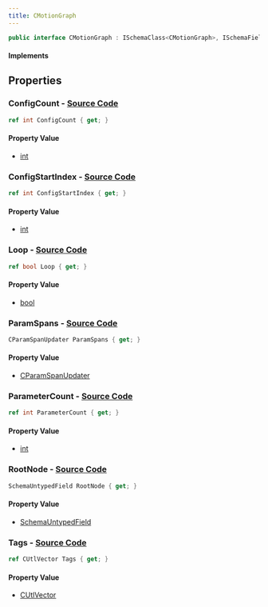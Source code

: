 ```yaml
---
title: CMotionGraph
---
```


```csharp
public interface CMotionGraph : ISchemaClass<CMotionGraph>, ISchemaField, ISchemaClass, INativeHandle
```

#### Implements

## Properties

### **ConfigCount** - [Source Code](https://github.com/swiftly-solution/swiftlys2/blob/main/managed/src/SwiftlyS2.Generated/Schemas/Interfaces/CMotionGraph.cs#L28)

```csharp
ref int ConfigCount { get; }
```

#### Property Value

- [int](https://learn.microsoft.com/dotnet/api/system.int32)

### **ConfigStartIndex** - [Source Code](https://github.com/swiftly-solution/swiftlys2/blob/main/managed/src/SwiftlyS2.Generated/Schemas/Interfaces/CMotionGraph.cs#L26)

```csharp
ref int ConfigStartIndex { get; }
```

#### Property Value

- [int](https://learn.microsoft.com/dotnet/api/system.int32)

### **Loop** - [Source Code](https://github.com/swiftly-solution/swiftlys2/blob/main/managed/src/SwiftlyS2.Generated/Schemas/Interfaces/CMotionGraph.cs#L30)

```csharp
ref bool Loop { get; }
```

#### Property Value

- [bool](https://learn.microsoft.com/dotnet/api/system.boolean)

### **ParamSpans** - [Source Code](https://github.com/swiftly-solution/swiftlys2/blob/main/managed/src/SwiftlyS2.Generated/Schemas/Interfaces/CMotionGraph.cs#L16)

```csharp
CParamSpanUpdater ParamSpans { get; }
```

#### Property Value

- [CParamSpanUpdater](/docs/api/shared/schemadefinitions/cparamspanupdater)

### **ParameterCount** - [Source Code](https://github.com/swiftly-solution/swiftlys2/blob/main/managed/src/SwiftlyS2.Generated/Schemas/Interfaces/CMotionGraph.cs#L24)

```csharp
ref int ParameterCount { get; }
```

#### Property Value

- [int](https://learn.microsoft.com/dotnet/api/system.int32)

### **RootNode** - [Source Code](https://github.com/swiftly-solution/swiftlys2/blob/main/managed/src/SwiftlyS2.Generated/Schemas/Interfaces/CMotionGraph.cs#L22)

```csharp
SchemaUntypedField RootNode { get; }
```

#### Property Value

- [SchemaUntypedField](/docs/api/shared/schemas/schemauntypedfield)

### **Tags** - [Source Code](https://github.com/swiftly-solution/swiftlys2/blob/main/managed/src/SwiftlyS2.Generated/Schemas/Interfaces/CMotionGraph.cs#L19)

```csharp
ref CUtlVector Tags { get; }
```

#### Property Value

- [CUtlVector](/docs/api/)

